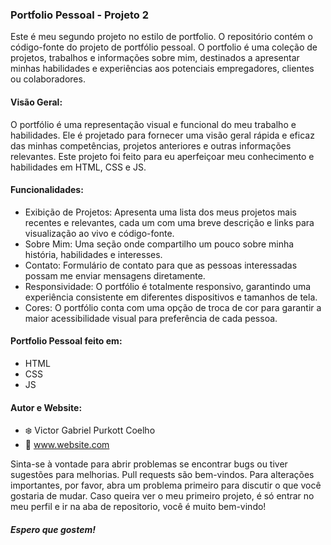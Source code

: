 ### Portfolio Pessoal - Projeto 2

Este é meu segundo projeto no estilo de portfolio. O repositório contém o código-fonte do projeto de portfólio pessoal.
O portfolio é uma coleção de projetos, trabalhos e informações sobre mim, destinados a apresentar minhas habilidades e experiências aos potenciais empregadores, clientes ou colaboradores.


#### Visão Geral:

O portfólio é uma representação visual e funcional do meu trabalho e habilidades. Ele é projetado para fornecer uma visão geral rápida e eficaz das minhas competências, projetos anteriores e outras informações relevantes. 
Este projeto foi feito para eu aperfeiçoar meu conhecimento e habilidades em HTML, CSS e JS.


#### Funcionalidades:

- Exibição de Projetos: Apresenta uma lista dos meus projetos mais recentes e relevantes, cada um com uma breve descrição e links para visualização ao vivo e código-fonte.
- Sobre Mim: Uma seção onde compartilho um pouco sobre minha história, habilidades e interesses.
- Contato: Formulário de contato para que as pessoas interessadas possam me enviar mensagens diretamente.
- Responsividade: O portfólio é totalmente responsivo, garantindo uma experiência consistente em diferentes dispositivos e tamanhos de tela.
- Cores: O portfólio conta com uma opção de troca de cor para garantir a maior acessibilidade visual para preferência de cada pessoa.

#### Portfolio Pessoal feito em:
- HTML
- CSS
- JS

#### Autor e Website:
- ❄️ Victor Gabriel Purkott Coelho
- 🔗 www.website.com

Sinta-se à vontade para abrir problemas se encontrar bugs ou tiver sugestões para melhorias. Pull requests são bem-vindos. Para alterações importantes, por favor, abra um problema primeiro para discutir o que você gostaria de mudar. Caso queira ver o meu primeiro projeto, é só entrar no meu perfil e ir na aba de repositorio, você é muito bem-vindo!

##### Espero que gostem!
